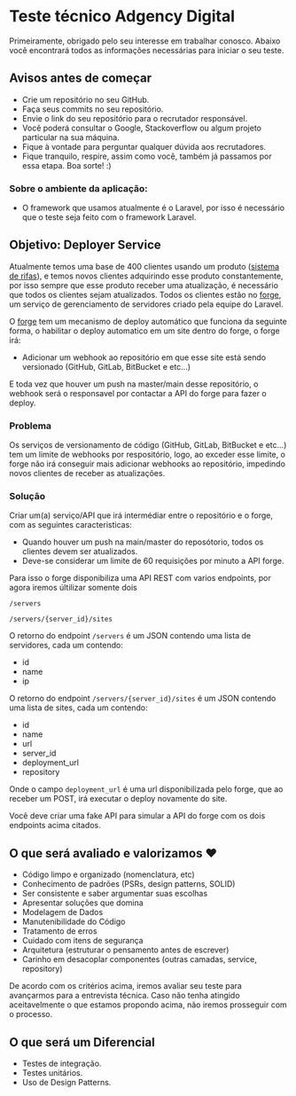 # Teste técnico Adgency Digital

Primeiramente, obrigado pelo seu interesse em trabalhar conosco.
Abaixo você encontrará todos as informações necessárias para iniciar o seu teste.

## Avisos antes de começar

- Crie um repositório no seu GitHub.
- Faça seus commits no seu repositório.
- Envie o link do seu repositório para o recrutador responsável.
- Você poderá consultar o Google, Stackoverflow ou algum projeto particular na sua máquina.
- Fique à vontade para perguntar qualquer dúvida aos recrutadores.
- Fique tranquilo, respire, assim como você, também já passamos por essa etapa. Boa sorte! :)


### Sobre o ambiente da aplicação:

- O framework que usamos atualmente é o Laravel, por isso é necessário que o teste seja feito com o framework Laravel.

## Objetivo: Deployer Service


Atualmente temos uma base de 400 clientes usando um produto ([sistema de rifas](https://rifasonline.me)), e temos novos clientes adquirindo esse produto constantemente, por isso sempre que esse produto receber uma atualização, é necessário que todos os clientes sejam atualizados. Todos os clientes estão no [forge](https://forge.laravel.com), um serviço de gerenciamento de servidores criado pela equipe do Laravel.

O [forge](https://forge.laravel.com) tem um mecanismo de deploy automático que funciona da seguinte forma, o habilitar o deploy automatico em um site dentro do forge, o forge irá: 
- Adicionar um webhook ao repositório em que esse site está sendo versionado (GitHub, GitLab, BitBucket e etc...)

E toda vez que houver um push na master/main desse repositório, o webhook será o responsavel por contactar a API do forge para fazer o deploy.



### Problema
Os serviços de versionamento de código (GitHub, GitLab, BitBucket e etc...) tem um limite de webhooks por respositório, logo, ao exceder esse limite, o forge não irá conseguir mais adicionar webhooks ao repositório, impedindo novos clientes de receber as atualizações.


### Solução

Criar um(a) serviço/API que irá intermédiar entre o repositório e o forge, com as seguintes caracteristicas:
- Quando houver um push na main/master do reposótorio, todos os clientes devem ser atualizados.
- Deve-se considerar um limite de 60 requisições por minuto a API forge.

Para isso o forge disponibiliza uma API REST com varios endpoints, por agora iremos últilizar somente dois

`/servers`

`/servers/{server_id}/sites`

O retorno do endpoint `/servers` é um JSON contendo uma lista de servidores, cada um contendo:
- id
- name
- ip

O retorno do endpoint `/servers/{server_id}/sites` é um JSON contendo uma lista de sites, cada um contendo:
- id
- name
- url
- server_id
- deployment_url
- repository

Onde o campo `deployment_url` é uma url disponibilizada pelo forge, que ao receber um POST, irá executar o deploy novamente do site.

Você deve criar uma fake API para simular a API do forge com os dois endpoints acima citados.

## O que será avaliado e valorizamos :heart:
- Código limpo e organizado (nomenclatura, etc)
- Conhecimento de padrões (PSRs, design patterns, SOLID)
- Ser consistente e saber argumentar suas escolhas
- Apresentar soluções que domina
- Modelagem de Dados
- Manutenibilidade do Código
- Tratamento de erros
- Cuidado com itens de segurança
- Arquitetura (estruturar o pensamento antes de escrever)
- Carinho em desacoplar componentes (outras camadas, service, repository)

De acordo com os critérios acima, iremos avaliar seu teste para avançarmos para a entrevista técnica.
Caso não tenha atingido aceitavelmente o que estamos propondo acima, não iremos prosseguir com o processo.

## O que será um Diferencial
- Testes de integração.
- Testes unitários.
- Uso de Design Patterns.
